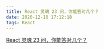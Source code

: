 ```yaml
---
title: React 灵魂 23 问，你能答对几个？
date: 2020-12-10 17:12:18
tags: React
---
```



[React 灵魂 23 问，你能答对几个？](https://zhuanlan.zhihu.com/p/304213203)